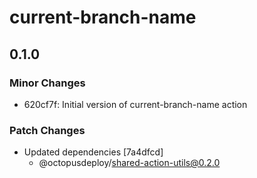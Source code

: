 # current-branch-name

## 0.1.0

### Minor Changes

-   620cf7f: Initial version of current-branch-name action

### Patch Changes

-   Updated dependencies [7a4dfcd]
    -   @octopusdeploy/shared-action-utils@0.2.0
